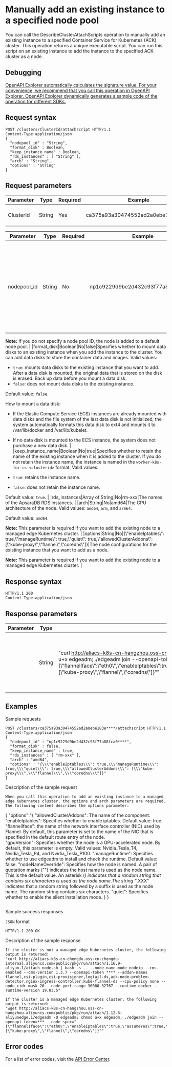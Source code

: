 # Manually add an existing instance to a specified node pool

You can call the DescribeClusterAttachScripts operation to manually add an existing instance to a specified Container Service for Kubernetes \(ACK\) cluster. This operation returns a unique executable script. You can run this script on an existing instance to add the instance to the specified ACK cluster as a node.

## Debugging

[OpenAPI Explorer automatically calculates the signature value. For your convenience, we recommend that you call this operation in OpenAPI Explorer. OpenAPI Explorer dynamically generates a sample code of the operation for different SDKs.](https://api.aliyun.com/#product=CS&api=DescribeClusterAttachScripts&type=ROA&version=2015-12-15)

## Request syntax

```
POST /clusters/ClusterId/attachscript HTTP/1.1 
Content-Type:application/json
{
  "nodepool_id" : "String",
  "format_disk" : Boolean,
  "keep_instance_name" : Boolean,
  "rds_instances" : [ "String" ],
  "arch" : "String",
  "options" : "String"
}
```

## Request parameters

|Parameter|Type|Required|Example|Description|
|---------|----|--------|-------|-----------|
|ClusterId|String|Yes|ca375a93a30474552ad2a0ebe183e\*\*\*\*|The ID of the ACK cluster. |

|Parameter|Type|Required|Example|Description|
|---------|----|--------|-------|-----------|
|nodepool\_id|String|No|np1c9229d9be2d432c93f77a88fca0\*\*\*\*|The ID of the node pool to which you want to add an existing node. This parameter allows you to add an existing node to a specified node pool.

 **Note:** If you do not specify a node pool ID, the node is added to a default node pool. |
|format\_disk|Boolean|No|false|Specifies whether to mount data disks to an existing instance when you add the instance to the cluster. You can add data disks to store the container data and images. Valid values:

 -   `true`: mounts data disks to the existing instance that you want to add. After a data disk is mounted, the original data that is stored on the disk is erased. Back up data before you mount a data disk.
-   `false`: does not mount data disks to the existing instance.

 Default value: `false`.

 How to mount a data disk:

 -   If the Elastic Compute Service \(ECS\) instances are already mounted with data disks and the file system of the last data disk is not initialized, the system automatically formats this data disk to ext4 and mounts it to /var/lib/docker and /var/lib/kubelet.
-   If no data disk is mounted to the ECS instance, the system does not purchase a new data disk. |
|keep\_instance\_name|Boolean|No|true|Specifies whether to retain the name of the existing instance when it is added to the cluster. If you do not retain the instance name, the instance is named in the `worker-k8s-for-cs-<clusterid>` format. Valid values:

 -   `true`: retains the instance name.
-   `false`: does not retain the instance name.

 Default value: `true`. |
|rds\_instances|Array of String|No|rm-xxx|The names of the ApsaraDB RDS instances. |
|arch|String|No|amd64|The CPU architecture of the node. Valid values: `amd64`, `arm`, and `arm64`.

 Default value: `amd64`.

 **Note:** This parameter is required if you want to add the existing node to a managed edge Kubernetes cluster. |
|options|String|No|\{\\"enableIptables\\": true,\\"manageRuntime\\": true,\\"quiet\\": true,\\"allowedClusterAddons\\": \[\\"kube-proxy\\",\\"flannel\\",\\"coredns\\"\]\}|The node configurations for the existing instance that you want to add as a node.

 **Note:** This parameter is required if you want to add the existing node to a managed edge Kubernetes cluster. |

## Response syntax

```
HTTP/1.1 200
Content-Type:application/json
```

## Response parameters

|Parameter|Type|Example|Description|
|---------|----|-------|-----------|
| |String|"curl http://aliacs-k8s-cn-hangzhou.oss-cn-hangzhou.aliyuncs.com/public/pkg/run/attach/1.12.6-aliyunedge.1/edgeadm -O edgeadm; chmod u+x edgeadm; ./edgeadm join --openapi-token=XXX --node-spec="\{\\"flannelIface\\":\\"eth0\\",\\"enableIptables\\":true,\\"assumeYes\\":true,\\"manageRuntime\\":true,\\"nodeNameStrategy\\":\\"hostname\\",\\"enabledAddons\\":\[\\"kube-proxy\\",\\"flannel\\",\\"coredns\\"\]\}""|The returned script that is used to add an existing instance to the ACK cluster. |

## Examples

Sample requests

```
POST /clusters/ca375a93a30474552ad2a0ebe183e****/attachscript HTTP/1.1 
Content-Type:application/json
{
  "nodepool_id" : "np1c9229d9be2d432c93f77a88fca0****",
  "format_disk" : false,
  "keep_instance_name" : true,
  "rds_instances" : [ "rm-xxx" ],
  "arch" : "amd64",
  "options" : "{\\\"enableIptables\\\": true,\\\"manageRuntime\\\": true,\\\"quiet\\\": true,\\\"allowedClusterAddons\\\": [\\\"kube-proxy\\\",\\\"flannel\\\",\\\"coredns\\\"]}"
}
```

Description of the sample request

```
When you call this operation to add an existing instance to a managed edge Kubernetes cluster, the options and arch parameters are required. The following content describes the options parameter:
```
{
	"options":"{
		"allowedClusterAddons": The name of the component. 
		"enableIptables": Specifies whether to enable iptables. Default value: true. 
		"flannelIface": the name of the network interface controller (NIC) used by Flannel. By default, this parameter is set to the name of the NIC that is specified in the default route entry of the node.  
		"gpuVersion": Specifies whether the node is a GPU-accelerated node. By default, this parameter is empty. Valid values: Nvidia_Tesla_T4, Nvidia_Tesla_P4, and Nvidia_Tesla_P100. 
		"manageRuntime": Specifies whether to use edgeadm to install and check the runtime. Default value: false. 
		"nodeNameOverride": Specifies how the node is named. A pair of quotation marks ("") indicates the host name is used as the node name. This is the default value. An asterisk (*) indicates that a random string that contains six characters is used as the node name.The string "*.XXX" indicates that a random string followed by a suffix is used as the node name. The random string contains six characters. 
		"quiet": Specifies whether to enable the silent installation mode. 
	}
}
```
```

Sample success responses

`JSON` format

```
HTTP/1.1 200 OK
```

Description of the sample response

```
If the cluster is not a managed edge Kubernetes cluster, the following output is returned:
"curl http://aliacs-k8s-cn-chengdu.oss-cn-chengdu-internal.aliyuncs.com/public/pkg/run/attach/1.16.9-aliyun.1/attach_node.sh | bash -s -- --node-name-mode nodeip --cms-enabled --cms-version 1.3.7 --openapi-token **** --addon-names flannel,csi-plugin,csi-provisioner,logtail-ds,ack-node-problem-detector,nginx-ingress-controller,kube-flannel-ds --cpu-policy none --node-cidr-mask 26 --node-port-range 30000-32767 --runtime docker --runtime-version 19.03.5"

If the cluster is a managed edge Kubernetes cluster, the following output is returned:
"wget http://aliacs-k8s-cn-hangzhou.oss-cn-hangzhou.aliyuncs.com/public/pkg/run/attach/1.12.6-aliyunedge.1/edgeadm -O edgeadm; chmod u+x edgeadm; ./edgeadm join --openapi-token=*** --node-spec="{\"flannelIface\":\"eth0\",\"enableIptables\":true,\"assumeYes\":true,\"manageRuntime\":true,\"nodeNameStrategy\":\"hostname\",\"enabledAddons\":[\"kube-proxy\",\"flannel\",\"coredns\"]}""

```

## Error codes

For a list of error codes, visit the [API Error Center](https://error-center.alibabacloud.com/status/product/CS).

